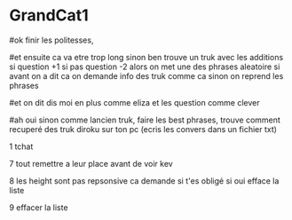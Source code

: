 # GrandCat1

#ok finir les politesses, 

#et ensuite ca va etre trop long sinon ben trouve un truk avec les additions si question +1 si pas question -2 alors on met une des phrases aleatoire si avant on a dit ca on demande info des truk comme ca sinon on reprend les phrases 

#et on dit dis moi en plus comme eliza et les question comme clever 

#ah oui sinon comme lancien truk, faire les best phrases, trouve comment recuperé des truk diroku sur ton pc (ecris les convers dans un fichier txt)


1 tchat

7 tout remettre a leur place avant de voir kev

8 les height sont pas repsonsive ca demande si t'es obligé si oui efface la liste

9 effacer la liste 

